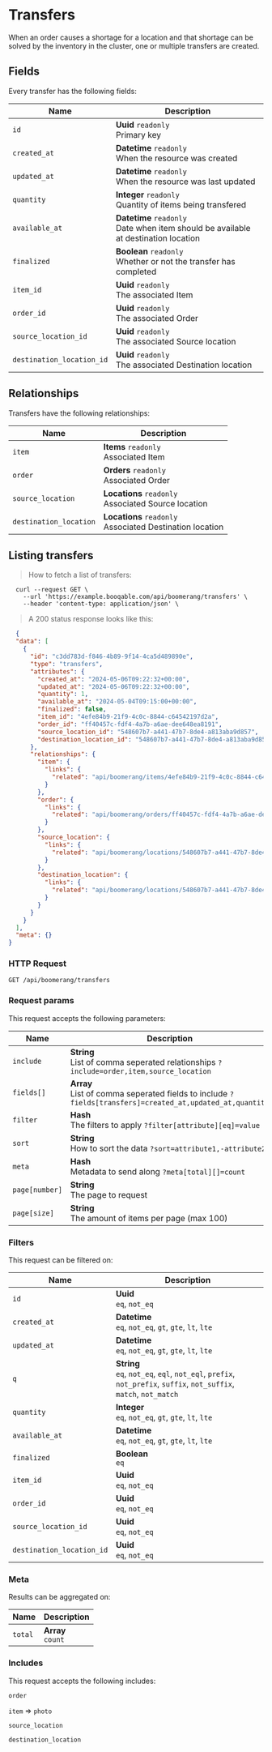 # Transfers

When an order causes a shortage for a location and that shortage can be solved by the inventory in the cluster, one or multiple transfers are created.

## Fields
Every transfer has the following fields:

Name | Description
-- | --
`id` | **Uuid** `readonly`<br>Primary key
`created_at` | **Datetime** `readonly`<br>When the resource was created
`updated_at` | **Datetime** `readonly`<br>When the resource was last updated
`quantity` | **Integer** `readonly`<br>Quantity of items being transfered
`available_at` | **Datetime** `readonly`<br>Date when item should be available at destination location
`finalized` | **Boolean** `readonly`<br>Whether or not the transfer has completed
`item_id` | **Uuid** `readonly`<br>The associated Item
`order_id` | **Uuid** `readonly`<br>The associated Order
`source_location_id` | **Uuid** `readonly`<br>The associated Source location
`destination_location_id` | **Uuid** `readonly`<br>The associated Destination location


## Relationships
Transfers have the following relationships:

Name | Description
-- | --
`item` | **Items** `readonly`<br>Associated Item
`order` | **Orders** `readonly`<br>Associated Order
`source_location` | **Locations** `readonly`<br>Associated Source location
`destination_location` | **Locations** `readonly`<br>Associated Destination location


## Listing transfers



> How to fetch a list of transfers:

```shell
  curl --request GET \
    --url 'https://example.booqable.com/api/boomerang/transfers' \
    --header 'content-type: application/json' \
```

> A 200 status response looks like this:

```json
  {
  "data": [
    {
      "id": "c3dd783d-f846-4b89-9f14-4ca5d489890e",
      "type": "transfers",
      "attributes": {
        "created_at": "2024-05-06T09:22:32+00:00",
        "updated_at": "2024-05-06T09:22:32+00:00",
        "quantity": 1,
        "available_at": "2024-05-04T09:15:00+00:00",
        "finalized": false,
        "item_id": "4efe84b9-21f9-4c0c-8844-c64542197d2a",
        "order_id": "ff40457c-fdf4-4a7b-a6ae-dee648ea8191",
        "source_location_id": "548607b7-a441-47b7-8de4-a813aba9d857",
        "destination_location_id": "548607b7-a441-47b7-8de4-a813aba9d857"
      },
      "relationships": {
        "item": {
          "links": {
            "related": "api/boomerang/items/4efe84b9-21f9-4c0c-8844-c64542197d2a"
          }
        },
        "order": {
          "links": {
            "related": "api/boomerang/orders/ff40457c-fdf4-4a7b-a6ae-dee648ea8191"
          }
        },
        "source_location": {
          "links": {
            "related": "api/boomerang/locations/548607b7-a441-47b7-8de4-a813aba9d857"
          }
        },
        "destination_location": {
          "links": {
            "related": "api/boomerang/locations/548607b7-a441-47b7-8de4-a813aba9d857"
          }
        }
      }
    }
  ],
  "meta": {}
}
```

### HTTP Request

`GET /api/boomerang/transfers`

### Request params

This request accepts the following parameters:

Name | Description
-- | --
`include` | **String** <br>List of comma seperated relationships `?include=order,item,source_location`
`fields[]` | **Array** <br>List of comma seperated fields to include `?fields[transfers]=created_at,updated_at,quantity`
`filter` | **Hash** <br>The filters to apply `?filter[attribute][eq]=value`
`sort` | **String** <br>How to sort the data `?sort=attribute1,-attribute2`
`meta` | **Hash** <br>Metadata to send along `?meta[total][]=count`
`page[number]` | **String** <br>The page to request
`page[size]` | **String** <br>The amount of items per page (max 100)


### Filters

This request can be filtered on:

Name | Description
-- | --
`id` | **Uuid** <br>`eq`, `not_eq`
`created_at` | **Datetime** <br>`eq`, `not_eq`, `gt`, `gte`, `lt`, `lte`
`updated_at` | **Datetime** <br>`eq`, `not_eq`, `gt`, `gte`, `lt`, `lte`
`q` | **String** <br>`eq`, `not_eq`, `eql`, `not_eql`, `prefix`, `not_prefix`, `suffix`, `not_suffix`, `match`, `not_match`
`quantity` | **Integer** <br>`eq`, `not_eq`, `gt`, `gte`, `lt`, `lte`
`available_at` | **Datetime** <br>`eq`, `not_eq`, `gt`, `gte`, `lt`, `lte`
`finalized` | **Boolean** <br>`eq`
`item_id` | **Uuid** <br>`eq`, `not_eq`
`order_id` | **Uuid** <br>`eq`, `not_eq`
`source_location_id` | **Uuid** <br>`eq`, `not_eq`
`destination_location_id` | **Uuid** <br>`eq`, `not_eq`


### Meta

Results can be aggregated on:

Name | Description
-- | --
`total` | **Array** <br>`count`


### Includes

This request accepts the following includes:

`order`


`item` => 
`photo`




`source_location`


`destination_location`





